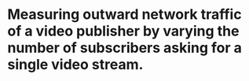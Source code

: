 # Measuring outward network traffic of a video publisher by varying the number of subscribers asking for a single video stream.
